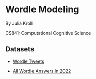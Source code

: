 # Wordle Modeling

By Julia Kroll

CS841: Computational Cognitive Science

## Datasets

- [Wordle Tweets](https://www.kaggle.com/datasets/benhamner/wordle-tweets)

- [All Wordle Answers in 2022](https://progameguides.com/wordle/all-wordle-answers-in-2022-updated-daily/)

